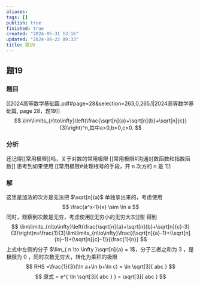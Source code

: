 ```yaml
---
aliases: 
tags: []
publish: true
finished: true
created: "2024-05-31 13:16"
updated: "2024-09-22 09:33"
title: 题19
---
```

## 题19
### 题目
[[2024高等数学基础篇.pdf#page=28&selection=263,0,265,1|2024高等数学基础篇, page 28，题19]]
$$
\lim\limits_{n\to\infty}\left(\frac{\sqrt[n]{a}+\sqrt[n]{b}+\sqrt[n]{c}}{3}\right)^n,其中a>0,b>0,c>0.
$$
### 分析
还记得[[常用极限]]吗，关于对数的常用极限
[[常用极限#沟通对数函数和指数函数]]
思考到如果使用
[[常用极限#处理根号的手段，开 n 次方的 n 是 1]]
### 解
这里是加法的次方是无法把 $\sqrt[n]{a}$ 单独拿出来的，考虑使用
$$
\frac{a^x-1}{x} \sim \ln a
$$
同时，观察到次数是无穷，考虑使用[[无穷小的无穷大次]]型
得到
$$
\lim\limits_{n\to\infty}\left(\frac{\sqrt[n]{a}+\sqrt[n]{b}+\sqrt[n]{c}-3}{3}\right)n=\frac{1}{3}\lim\limits_{n\to\infty}\frac{(\sqrt[n]{a}-1)+(\sqrt[n]{b}-1)+(\sqrt[n]{c}-1)}{\frac{1}{n}}
$$
上式中左侧的分子 $\lim_{ n \to \infty }\sqrt[n]{a} = 1$，分子三者之和为 3 ，是极限为 0 ，同时次数无穷大，转化为乘积的极限
$$
RHS =\frac{1}{3}(\ln a+\ln b+\ln c) = \ln \sqrt[3]{ abc }
$$
$$
原式 = e^{ \ln \sqrt[3]{ abc } } = \sqrt[3]{ abc }
$$
